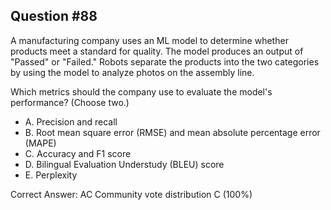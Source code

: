 ## Question #88

A manufacturing company uses an ML model to determine whether products meet a standard for quality. The model produces an output of "Passed" or "Failed." Robots separate the products into the two categories by using the model to analyze photos on the assembly line.

Which metrics should the company use to evaluate the model's performance? (Choose two.)
- A. Precision and recall
- B. Root mean square error (RMSE) and mean absolute percentage error (MAPE)
- C. Accuracy and F1 score
- D. Bilingual Evaluation Understudy (BLEU) score
- E. Perplexity 

Correct Answer: 
AC Community vote distribution C (100%)